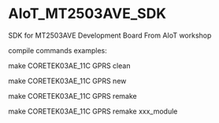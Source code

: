# AIoT_MT2503AVE_SDK
SDK for MT2503AVE Development Board From AIoT workshop

compile commands examples:

make CORETEK03AE_11C GPRS clean

make CORETEK03AE_11C GPRS new

make CORETEK03AE_11C GPRS remake

make CORETEK03AE_11C GPRS remake xxx_module


